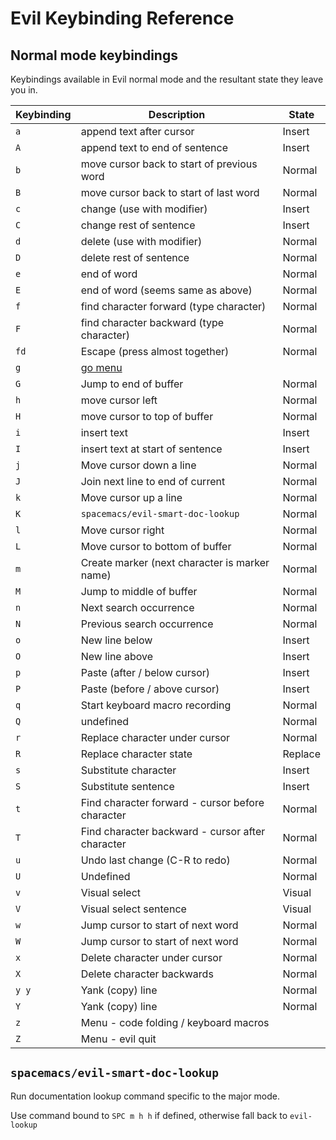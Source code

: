 # Evil Keybinding Reference


## Normal mode keybindings

Keybindings available in Evil normal mode and the resultant state they leave you in.

| Keybinding | Description                                      | State   |
|------------|--------------------------------------------------|---------|
| `a`        | append text after cursor                         | Insert  |
| `A`        | append text to end of sentence                   | Insert  |
| `b`        | move cursor back to start of previous word       | Normal  |
| `B`        | move cursor back to start of last word           | Normal  |
| `c`        | change (use with modifier)                       | Insert  |
| `C`        | change rest of sentence                          | Insert  |
| `d`        | delete (use with modifier)                       | Normal  |
| `D`        | delete rest of sentence                          | Normal  |
| `e`        | end of word                                      | Normal  |
| `E`        | end of word  (seems same as above)               | Normal  |
| `f`        | find character forward (type character)          | Normal  |
| `F`        | find character backward (type character)         | Normal  |
| `fd`       | Escape (press almost together)                   | Normal  |
| `g`        | [go menu](/editing/evil-tools/g-menu.html)       |         |
| `G`        | Jump to end of buffer                            | Normal  |
| `h`        | move cursor left                                 | Normal  |
| `H`        | move cursor to top of buffer                     | Normal  |
| `i`        | insert text                                      | Insert  |
| `I`        | insert text at start of sentence                 | Insert  |
| `j`        | Move cursor down a line                          | Normal  |
| `J`        | Join next line to end of current                 | Normal  |
| `k`        | Move cursor up a line                            | Normal  |
| `K`        | `spacemacs/evil-smart-doc-lookup`                | Normal  |
| `l`        | Move cursor right                                | Normal  |
| `L`        | Move cursor to bottom of buffer                  | Normal  |
| `m`        | Create marker (next character is marker name)    | Normal  |
| `M`        | Jump to middle of buffer                         | Normal  |
| `n`        | Next search occurrence                           | Normal  |
| `N`        | Previous search occurrence                       | Normal  |
| `o`        | New line below                                   | Insert  |
| `O`        | New line above                                   | Insert  |
| `p`        | Paste (after / below cursor)                     | Insert  |
| `P`        | Paste (before / above cursor)                    | Insert  |
| `q`        | Start keyboard macro recording                   | Normal  |
| `Q`        | undefined                                        | Normal  |
| `r`        | Replace character under cursor                   | Normal  |
| `R`        | Replace character state                          | Replace |
| `s`        | Substitute character                             | Insert  |
| `S`        | Substitute sentence                              | Insert  |
| `t`        | Find character forward - cursor before character | Normal  |
| `T`        | Find character backward - cursor after character | Normal  |
| `u`        | Undo last change (C-R to redo)                   | Normal  |
| `U`        | Undefined                                        | Normal  |
| `v`        | Visual select                                    | Visual  |
| `V`        | Visual select sentence                           | Visual  |
| `w`        | Jump cursor to start of next word                | Normal  |
| `W`        | Jump cursor to start of next word                | Normal  |
| `x`        | Delete character under cursor                    | Normal  |
| `X`        | Delete character backwards                       | Normal  |
| `y y`      | Yank (copy) line                                 | Normal  |
| `Y`        | Yank (copy) line                                 | Normal  |
| `z`        | Menu - code folding / keyboard macros            |         |
| `Z`        | Menu - evil quit                                 |         |






## `spacemacs/evil-smart-doc-lookup`

Run documentation lookup command specific to the major mode.

Use command bound to `SPC m h h` if defined, otherwise fall back to `evil-lookup`
